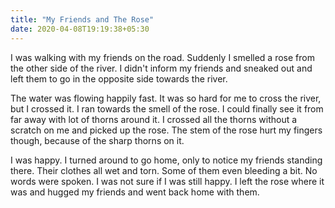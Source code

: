 ```yaml
---
title: "My Friends and The Rose"
date: 2020-04-08T19:19:38+05:30
---
```


I was walking with my friends on the road. Suddenly I smelled a rose from the
other side of the river. I didn't inform my friends and sneaked out and left
them to go in the opposite side towards the river. 

The water was flowing happily fast. It was so hard for me to cross the river,
but I crossed it. I ran towards the smell of the rose. I could finally see it
from far away with lot of thorns around it. I crossed all the thorns without
a scratch on me and picked up the rose. The stem of the rose hurt my fingers
though, because of the sharp thorns on it.

I was happy. I turned around to go home, only to notice my friends standing
there. Their clothes all wet and torn. Some of them even bleeding a bit. 
No words were spoken. I was not sure if I was still happy. I left the rose
where it was and hugged my friends and went back home with them.

